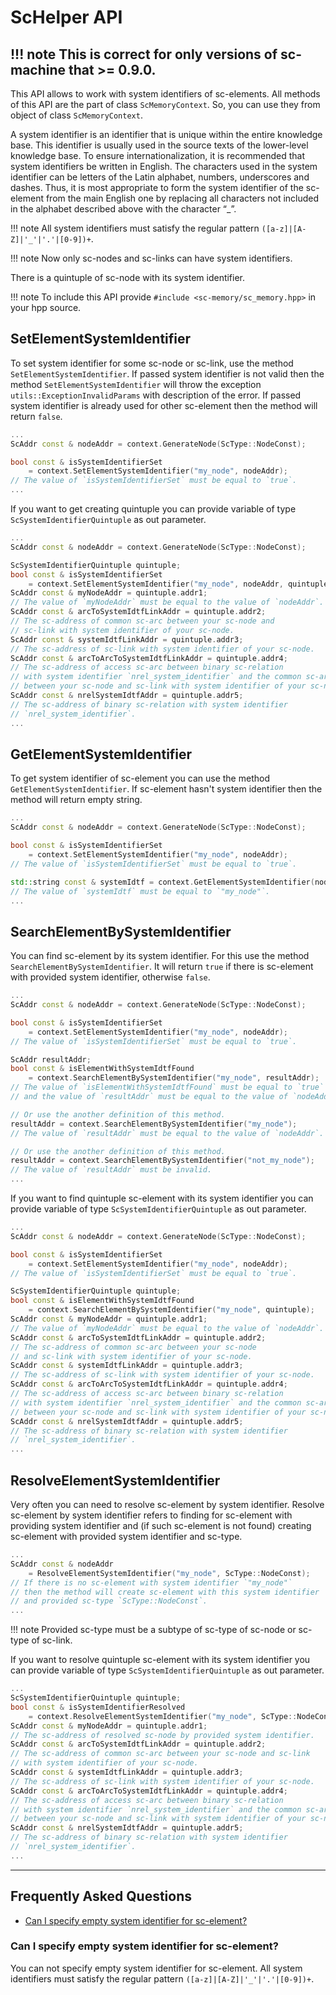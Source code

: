 # **ScHelper API**

!!! note
    This is correct for only versions of sc-machine that >= 0.9.0.
---

This API allows to work with system identifiers of sc-elements. All methods of this API are the part of class 
`ScMemoryContext`. So, you can use they from object of class `ScMemoryContext`.

A system identifier is an identifier that is unique within the entire knowledge base. This identifier is usually used in 
the source texts of the lower-level knowledge base. To ensure internationalization, it is recommended that system 
identifiers be written in English. The characters used in the system identifier can be letters of the Latin alphabet, 
numbers, underscores and dashes. Thus, it is most appropriate to form the system identifier of the sc-element from 
the main English one by replacing all characters not included in the alphabet described above with the character “_”.

!!! note
    All system identifiers must satisfy the regular pattern `([a-z]|[A-Z]|'_'|'.'|[0-9])+`.

!!! note
    Now only sc-nodes and sc-links can have system identifiers.

There is a quintuple of sc-node with its system identifier.

<scg src="../images/helper/system_identifier_example_1.gwf"></scg>

!!! note
    To include this API provide `#include <sc-memory/sc_memory.hpp>` in your hpp source.

## **SetElementSystemIdentifier**

To set system identifier for some sc-node or sc-link, use the method `SetElementSystemIdentifier`. If passed system identifier
is not valid then the method `SetElementSystemIdentifier` will throw the exception `utils::ExceptionInvalidParams` with 
description of the error. If passed system identifier is already used for other sc-element then the method will return
`false`.

```cpp
...
ScAddr const & nodeAddr = context.GenerateNode(ScType::NodeConst);

bool const & isSystemIdentifierSet 
    = context.SetElementSystemIdentifier("my_node", nodeAddr);
// The value of `isSystemIdentifierSet` must be equal to `true`.
...
```

If you want to get creating quintuple you can provide variable of type `ScSystemIdentifierQuintuple` as out parameter.

```cpp
...
ScAddr const & nodeAddr = context.GenerateNode(ScType::NodeConst);

ScSystemIdentifierQuintuple quintuple;
bool const & isSystemIdentifierSet 
    = context.SetElementSystemIdentifier("my_node", nodeAddr, quintuple);
ScAddr const & myNodeAddr = quintuple.addr1;
// The value of `myNodeAddr` must be equal to the value of `nodeAddr`.
ScAddr const & arcToSystemIdtfLinkAddr = quintuple.addr2;
// The sc-address of common sc-arc between your sc-node and 
// sc-link with system identifier of your sc-node.
ScAddr const & systemIdtfLinkAddr = quintuple.addr3;
// The sc-address of sc-link with system identifier of your sc-node.
ScAddr const & arcToArcToSystemIdtfLinkAddr = quintuple.addr4;
// The sc-address of access sc-arc between binary sc-relation 
// with system identifier `nrel_system_identifier` and the common sc-arc
// between your sc-node and sc-link with system identifier of your sc-node.
ScAddr const & nrelSystemIdtfAddr = quintuple.addr5;
// The sc-address of binary sc-relation with system identifier 
// `nrel_system_identifier`.
...
```

## **GetElementSystemIdentifier**

To get system identifier of sc-element you can use the method `GetElementSystemIdentifier`. If sc-element hasn't system 
identifier then the method will return empty string.

```cpp
...
ScAddr const & nodeAddr = context.GenerateNode(ScType::NodeConst);

bool const & isSystemIdentifierSet 
    = context.SetElementSystemIdentifier("my_node", nodeAddr);
// The value of `isSystemIdentifierSet` must be equal to `true`.

std::string const & systemIdtf = context.GetElementSystemIdentifier(nodeAddr);
// The value of `systemIdtf` must be equal to `"my_node"`.
...
```

## **SearchElementBySystemIdentifier**

You can find sc-element by its system identifier. For this use the method `SearchElementBySystemIdentifier`. It will return 
`true` if there is sc-element with provided system identifier, otherwise `false`.

```cpp
...
ScAddr const & nodeAddr = context.GenerateNode(ScType::NodeConst);

bool const & isSystemIdentifierSet 
    = context.SetElementSystemIdentifier("my_node", nodeAddr);
// The value of `isSystemIdentifierSet` must be equal to `true`.

ScAddr resultAddr;
bool const & isElementWithSystemIdtfFound 
    = context.SearchElementBySystemIdentifier("my_node", resultAddr);
// The value of `isElementWithSystemIdtfFound` must be equal to `true` 
// and the value of `resultAddr` must be equal to the value of `nodeAddr`.

// Or use the another definition of this method.
resultAddr = context.SearchElementBySystemIdentifier("my_node");
// The value of `resultAddr` must be equal to the value of `nodeAddr`.

// Or use the another definition of this method.
resultAddr = context.SearchElementBySystemIdentifier("not_my_node");
// The value of `resultAddr` must be invalid.
...
```

If you want to find quintuple sc-element with its system identifier you can provide variable of type 
`ScSystemIdentifierQuintuple` as out parameter.

```cpp
...
ScAddr const & nodeAddr = context.GenerateNode(ScType::NodeConst);

bool const & isSystemIdentifierSet 
    = context.SetElementSystemIdentifier("my_node", nodeAddr);
// The value of `isSystemIdentifierSet` must be equal to `true`.

ScSystemIdentifierQuintuple quintuple;
bool const & isElementWithSystemIdtfFound 
    = context.SearchElementBySystemIdentifier("my_node", quintuple);
ScAddr const & myNodeAddr = quintuple.addr1;
// The value of `myNodeAddr` must be equal to the value of `nodeAddr`.
ScAddr const & arcToSystemIdtfLinkAddr = quintuple.addr2;
// The sc-address of common sc-arc between your sc-node 
// and sc-link with system identifier of your sc-node.
ScAddr const & systemIdtfLinkAddr = quintuple.addr3;
// The sc-address of sc-link with system identifier of your sc-node.
ScAddr const & arcToArcToSystemIdtfLinkAddr = quintuple.addr4;
// The sc-address of access sc-arc between binary sc-relation 
// with system identifier `nrel_system_identifier` and the common sc-arc 
// between your sc-node and sc-link with system identifier of your sc-node.
ScAddr const & nrelSystemIdtfAddr = quintuple.addr5;
// The sc-address of binary sc-relation with system identifier 
// `nrel_system_identifier`.
...
```

## **ResolveElementSystemIdentifier**

Very often you can need to resolve sc-element by system identifier. Resolve sc-element by system identifier refers to
finding for sc-element with providing system identifier and (if such sc-element is not found) creating sc-element with
provided system identifier and sc-type.

```cpp
...
ScAddr const & nodeAddr 
    = ResolveElementSystemIdentifier("my_node", ScType::NodeConst);
// If there is no sc-element with system identifier `"my_node"` 
// then the method will create sc-element with this system identifier 
// and provided sc-type `ScType::NodeConst`.
...
```

!!! note
    Provided sc-type must be a subtype of sc-type of sc-node or sc-type of sc-link.

If you want to resolve quintuple sc-element with its system identifier you can provide variable of type
`ScSystemIdentifierQuintuple` as out parameter.

```cpp
...
ScSystemIdentifierQuintuple quintuple;
bool const & isSystemIdentifierResolved 
    = context.ResolveElementSystemIdentifier("my_node", ScType::NodeConst, quintuple);
ScAddr const & myNodeAddr = quintuple.addr1;
// The sc-address of resolved sc-node by provided system identifier.
ScAddr const & arcToSystemIdtfLinkAddr = quintuple.addr2;
// The sc-address of common sc-arc between your sc-node and sc-link 
// with system identifier of your sc-node.
ScAddr const & systemIdtfLinkAddr = quintuple.addr3;
// The sc-address of sc-link with system identifier of your sc-node.
ScAddr const & arcToArcToSystemIdtfLinkAddr = quintuple.addr4;
// The sc-address of access sc-arc between binary sc-relation
// with system identifier `nrel_system_identifier` and the common sc-arc 
// between your sc-node and sc-link with system identifier of your sc-node.
ScAddr const & nrelSystemIdtfAddr = quintuple.addr5;
// The sc-address of binary sc-relation with system identifier 
// `nrel_system_identifier`.
...
```

--- 

## **Frequently Asked Questions**

- [Can I specify empty system identifier for sc-element?](#can-i-specify-empty-system-identifier-for-sc-element)

### **Can I specify empty system identifier for sc-element?**

You can not specify empty system identifier for sc-element. All system identifiers must satisfy the regular 
pattern `([a-z]|[A-Z]|'_'|'.'|[0-9])+`.
